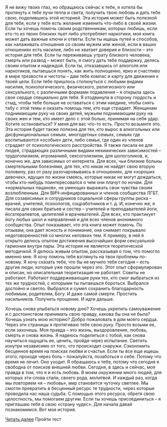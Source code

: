 Я не вижу твоих глаз, но обращаюсь сейчас к тебе, я хотела бы протянуть к тебе лучи тепла и света, получить твою любовь и дать тебе свою, поделившись этой историей. Эта история может быть полезной для тебя, если у тебя есть желание изменить что-либо в своей жизни. Если ты хочешь помочь своим родственникам, которых любишь, если кто-то из твоих близких пьет либо употребляет наркотики, моя книга может дать важные ключи и ответы. Если ты ищешь путей и способов, как налаживать отношения со своим мужем или женой, если в ваших отношениях есть насилие, либо не хватает доверия и близости – это история для тебя. Если ты переживаешь утрату близкого человека, смерть или развод – может быть, я смогу дать тебе поддержку, делясь своим опытом и надеждой. Если ты, отказавшись от алкоголя или наркотиков, пытаешься понять, как жить полноценно, ярко и счастливо в мире трезвости и чистоты – дам тебе компас и карту для движения к твоей цели. Если тебе пришлось столкнуться с любыми видами насилия, психологического, физического, религиозного или сексуального, с различными формами подавления – я открыла здесь свое сердце специально для тебя. Я отодвинула в сторону гордость и стыд, чтобы тебе больше не оставаться с этим наедине, чтобы снять табу с этой темы и оказать помощь тем, кто еще страдает. Женщинам поднимающим руку на своих детей, мужьям поднимающим руку на своих жен и тем, кто имеет дело с этой болью, принимая на себя удар. Хотите остановиться? У меня для вас что-то есть. Просто возьмите это. Эта история будет также полезна для тех, кто вырос в алкогольных или дисфункциональных семьях, многодетных семьях, семьях где воспитываются «особые» дети, либо семьи, где один из членов страдает от психологического расстройства. Я также писала ее для людей, страдающих различными видами нехимических зависимостей – трудоголизмом, игроманией, сексоголизмом, для шопоголиков, и, конечно же, для зависимых от интернета. Для всех, чьи близкие больны смертельными болезнями, для тех, кто никак не найдет свою вторую половину, раз от разу разочаровываясь в отношениях, для «хороших девочек», идущих по жизни смеясь, которые никак не могут дождаться, чтобы кто-нибудь поинтересовался о чем они плачут по ночам. Для «нормальных пацанов», не умеющих выражать свои чувства своим возлюбленным. Для ВИЧ-инфицированных и членов сообщества ЛГБТ. Для созависимых и сотрудников социальной сферы группы риска – врачей, учителей, психологов, соцработников и т. д. И, конечно же, я писала для своих братьев и сестер – учителей и преподавателей йоги, йогатерапевтов, целителей и врачевателей. Для всех, кто практикует йогу любых школ и направлений и для всех членов анонимного сообщества. Опыт показывает, что эта книга может помочь. По отзывам, она дает ясность и понимание, она снимает покрывало недоговоренностей со многих неловких тем. К примеру, в ней я открыто делюсь опытом достижения высочайших форм сексуальной гармонии внутри пары. Эта история не является теоретической методичкой. Я делюсь живым опытом, рассказывая о том, что помогло именно мне. Я хочу помочь тебе взглянуть на твои проблемы по-новому. Я хочу сказать тебе, что бы не мучило тебя сегодня – есть другие люди, которые уже прошли через это. Этот опыт сформулирован и описан, но описательная теоретизация не работает. Советы не работают. Работают поддерживающие руки тех, кто смог выбраться из тех же трудностей, с которыми ты пытаешься бороться. Выбрался достойно и светло. Выбрался и сумел сохранить благодарность любимым, родителям, Богу. И даже самой смерти. Простить насильников. Получить прощение. И идти дальше.

Хочешь снова улыбаться новому дню? Хочешь укрепить самоуважение и с достоинством принимать свою правду, какова бы она не была? Хочешь узнать мою историю? Добро пожаловать в дом моего сердца. Через эти страницы я протягиваю тебе свою руку. Просто возьми ее, если захочешь. Моя правда – это жизнь, выздоровление, любовь, смерть и снова жизнь. Я надеюсь поделиться с тобой, как снова научиться ощущать ее, ценить, пройдя через испытание. Светить изнутри независимо от того, что происходит снаружи. Сэкономить бесценное время на поисках любви и счастья. Если ты все еще ищешь этого, проходя через боль – пожалуйста, позаботься о себе. Потому что время не лечит. Оно уходит. Я обращаюсь к тебе, потому что сегодня я свободна от поисков внешней любви. Сегодня, в здесь и сейчас, моя правда в том, что я и есть любовь. В моем окружении много людей, для которых эти слова стали, своего рода, молитвой. И каждый раз, когда мы повторяем «я – любовь», мир становится чуточку светлее. Мы смогли превратить в бесценный ресурс те трудности, через которые проводила нас наша судьба. С помощью этого ресурса, обретя свою целостность, мы помогаем другим. Если ты хочешь присоединиться – я приглашаю тебя в свою «страну чудес». Для начала давай познакомимся. Вот моя история.

[Читать далее](http://pavel6625.github.io/alisa-lisenkova/triangle1.html)
Пройти тест
